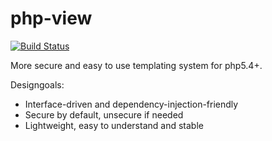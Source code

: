 php-view
========

[![Build Status](https://travis-ci.org/rkrx/php-view.svg?branch=master)](https://travis-ci.org/rkrx/php-view)


More secure and easy to use templating system for php5.4+. 

Designgoals: 

* Interface-driven and dependency-injection-friendly
* Secure by default, unsecure if needed
* Lightweight, easy to understand and stable
